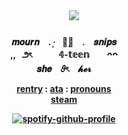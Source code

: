 <div align='center'> 
  <b> 　　 </b>
 <img src='https://giffiles.alphacoders.com/219/219211.gif'

   <br>　　<br>
<b> 𝒎𝒐𝒖𝒓𝒏　. ·͙⠀𖧧̣̥⠀ .　𝒔𝒏𝒊𝒑𝒔 <br>
  <b> ,, ‎ ‎ ౨ৎ　　　𝟜-𝕥𝕖𝕖𝕟　　ᴖᴖ <br>
  <b> 𝒔𝒉𝒆　𝜗ৎ　𝓱𝓮𝓻 <br>

 
 <a href="https://rentry.co/artoriasdotcom">rentry</a> : <a href="https://mourn.atabook.org">ata</a> : <a href="https://en.pronouns.page/@wolfknight">pronouns</a>
<br><a href="https://steamcommunity.com/profiles/76561199478007567/">steam</a><br>

<a>[![spotify-github-profile](https://spotify-github-profile.kittinanx.com/api/view?uid=4c896szxutrf5al0jz5t36o0j&cover_image=true&theme=natemoo-re&show_offline=false&background_color=121212&interchange=false&bar_color=839295&bar_color_cover=false)](https://github.com/kittinan/spotify-github-profile)</a>


